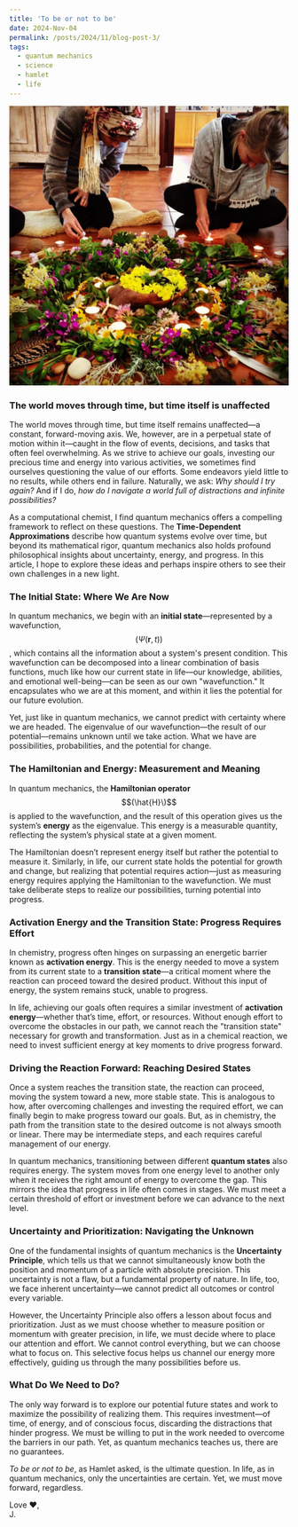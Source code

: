 ```yaml
---
title: 'To be or not to be'
date: 2024-Nov-04
permalink: /posts/2024/11/blog-post-3/
tags:
  - quantum mechanics
  - science
  - hamlet
  - life
---
```

<img src='/images/2024-11-04-blog-post.jpg'><br>
### **The world moves through time, but time itself is unaffected**

The world moves through time, but time itself remains unaffected—a constant, forward-moving axis. We, however, are in a perpetual state of motion within it—caught in the flow of events, decisions, and tasks that often feel overwhelming. As we strive to achieve our goals, investing our precious time and energy into various activities, we sometimes find ourselves questioning the value of our efforts. Some endeavors yield little to no results, while others end in failure. Naturally, we ask: *Why should I try again?* And if I do, *how do I navigate a world full of distractions and infinite possibilities?*

As a computational chemist, I find quantum mechanics offers a compelling framework to reflect on these questions. The **Time-Dependent Approximations** describe how quantum systems evolve over time, but beyond its mathematical rigor, quantum mechanics also holds profound philosophical insights about uncertainty, energy, and progress. In this article, I hope to explore these ideas and perhaps inspire others to see their own challenges in a new light.

### **The Initial State: Where We Are Now**

In quantum mechanics, we begin with an **initial state**—represented by a wavefunction, $$( \Psi(\mathbf{r}, t))$$, which contains all the information about a system's present condition. This wavefunction can be decomposed into a linear combination of basis functions, much like how our current state in life—our knowledge, abilities, and emotional well-being—can be seen as our own "wavefunction." It encapsulates who we are at this moment, and within it lies the potential for our future evolution.

Yet, just like in quantum mechanics, we cannot predict with certainty where we are headed. The eigenvalue of our wavefunction—the result of our potential—remains unknown until we take action. What we have are possibilities, probabilities, and the potential for change.

### **The Hamiltonian and Energy: Measurement and Meaning**

In quantum mechanics, the **Hamiltonian operator** $$(\hat{H}\)$$ is applied to the wavefunction, and the result of this operation gives us the system’s **energy** as the eigenvalue. This energy is a measurable quantity, reflecting the system’s physical state at a given moment.

The Hamiltonian doesn’t represent energy itself but rather the potential to measure it. Similarly, in life, our current state holds the potential for growth and change, but realizing that potential requires action—just as measuring energy requires applying the Hamiltonian to the wavefunction. We must take deliberate steps to realize our possibilities, turning potential into progress.

### **Activation Energy and the Transition State: Progress Requires Effort**

In chemistry, progress often hinges on surpassing an energetic barrier known as **activation energy**. This is the energy needed to move a system from its current state to a **transition state**—a critical moment where the reaction can proceed toward the desired product. Without this input of energy, the system remains stuck, unable to progress.

In life, achieving our goals often requires a similar investment of **activation energy**—whether that’s time, effort, or resources. Without enough effort to overcome the obstacles in our path, we cannot reach the "transition state" necessary for growth and transformation. Just as in a chemical reaction, we need to invest sufficient energy at key moments to drive progress forward.

### **Driving the Reaction Forward: Reaching Desired States**

Once a system reaches the transition state, the reaction can proceed, moving the system toward a new, more stable state. This is analogous to how, after overcoming challenges and investing the required effort, we can finally begin to make progress toward our goals. But, as in chemistry, the path from the transition state to the desired outcome is not always smooth or linear. There may be intermediate steps, and each requires careful management of our energy.

In quantum mechanics, transitioning between different **quantum states** also requires energy. The system moves from one energy level to another only when it receives the right amount of energy to overcome the gap. This mirrors the idea that progress in life often comes in stages. We must meet a certain threshold of effort or investment before we can advance to the next level.

### **Uncertainty and Prioritization: Navigating the Unknown**

One of the fundamental insights of quantum mechanics is the **Uncertainty Principle**, which tells us that we cannot simultaneously know both the position and momentum of a particle with absolute precision. This uncertainty is not a flaw, but a fundamental property of nature. In life, too, we face inherent uncertainty—we cannot predict all outcomes or control every variable.

However, the Uncertainty Principle also offers a lesson about focus and prioritization. Just as we must choose whether to measure position or momentum with greater precision, in life, we must decide where to place our attention and effort. We cannot control everything, but we can choose what to focus on. This selective focus helps us channel our energy more effectively, guiding us through the many possibilities before us.

### **What Do We Need to Do?**

The only way forward is to explore our potential future states and work to maximize the possibility of realizing them. This requires investment—of time, of energy, and of conscious focus, discarding the distractions that hinder progress. We must be willing to put in the work needed to overcome the barriers in our path. Yet, as quantum mechanics teaches us, there are no guarantees.

*To be or not to be*, as Hamlet asked, is the ultimate question. In life, as in quantum mechanics, only the uncertainties are certain. Yet, we must move forward, regardless.

Love ❤️, <br>
J.
